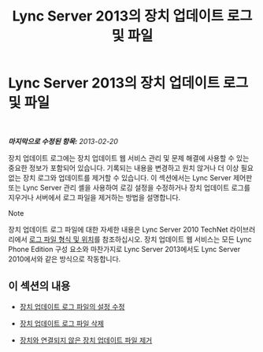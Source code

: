 ﻿---
title: Lync Server 2013의 장치 업데이트 로그 및 파일
TOCTitle: Lync Server 2013의 장치 업데이트 로그 및 파일
ms:assetid: f7f822b8-0a62-4ff2-a4cb-1ab1ed7503eb
ms:mtpsurl: https://technet.microsoft.com/ko-kr/library/JJ994090(v=OCS.15)
ms:contentKeyID: 52057005
ms.date: 08/24/2015
mtps_version: v=OCS.15
ms.translationtype: HT
---

# Lync Server 2013의 장치 업데이트 로그 및 파일

 

_**마지막으로 수정된 항목:** 2013-02-20_

장치 업데이트 로그에는 장치 업데이트 웹 서비스 관리 및 문제 해결에 사용할 수 있는 중요한 정보가 포함되어 있습니다. 기록되는 내용을 변경하고 원치 않거나 더 이상 필요 없는 장치 로그와 업데이트를 제거할 수 있습니다. 이 섹션에서는 Lync Server 제어판 또는 Lync Server 관리 셸을 사용하여 로깅 설정을 수정하거나 장치 업데이트 로그를 지우거나 서버에서 로그 파일을 제거하는 방법을 설명합니다.


> [!NOTE]
> 장치 업데이트 로그 파일에 대한 자세한 내용은 Lync Server 2010 TechNet 라이브러리에서 <A href="http://technet.microsoft.com/ko-kr/library/gg398250(v=ocs.14).aspx">로그 파일 형식 및 위치</A>를 참조하십시오. 장치 업데이트 웹 서비스는 모든 Lync Phone Edition 구성 요소와 마찬가지로 Lync Server 2013에서도 Lync Server 2010에서와 같은 방식으로 작동합니다.



## 이 섹션의 내용

  - [장치 업데이트 로그 파일의 설정 수정](lync-server-2013-modify-settings-for-device-update-log-files.md)

  - [장치 업데이트 로그 파일 삭제](lync-server-2013-delete-device-update-log-files.md)

  - [장치와 연결되지 않은 장치 업데이트 파일 제거](lync-server-2013-remove-device-update-files-not-associated-with-a-device.md)


